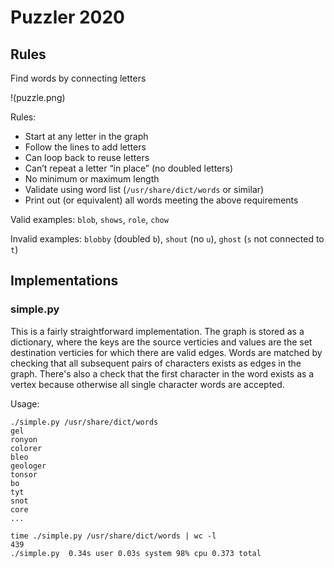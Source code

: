 # Puzzler 2020

## Rules

Find words by connecting letters

!(puzzle.png)

Rules:

 - Start at any letter in the graph
 - Follow the lines to add letters
 - Can loop back to reuse letters
 - Can’t repeat a letter “in place” (no doubled letters)
 - No minimum or maximum length
 - Validate using word list (`/usr/share/dict/words` or similar)
 - Print out (or equivalent) all words meeting the above requirements

Valid examples: `blob`, `shows`, `role`, `chow`

Invalid examples: `blobby` (doubled `b`), `shout` (no `u`), `ghost` (`s` not connected to `t`)

## Implementations

### simple.py

This is a fairly straightforward implementation. The graph is stored as a dictionary, where the keys are the source verticies and values are the set destination verticies for which there are valid edges. Words are matched by checking that all subsequent pairs of characters exists as edges in the graph. There's also a check that the first character in the word exists as a vertex because otherwise all single character words are accepted. 

Usage:

```shell
./simple.py /usr/share/dict/words
gel
ronyon
colorer
bleo
geologer
tonsor
bo
tyt
snot
core
...
```


```shell
time ./simple.py /usr/share/dict/words | wc -l
439
./simple.py  0.34s user 0.03s system 98% cpu 0.373 total
```